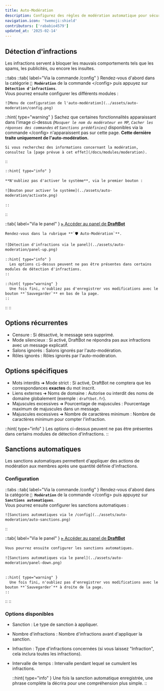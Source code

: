 ```yaml
---
title: Auto-Modération
description: Configurez des règles de modération automatique pour sécuriser votre serveur !
navigation.icon: 'twemoji:shield'
contributors: ['rababio4579']
updated_at: '2025-02-14'
---
```



## Détection d'infractions

Les infractions servent à bloquer les mauvais comportements tels que les spams, les publicités, ou encore les insultes.

::tabs
  ::tab{ label="Via la commande /config" }
    Rendez-vous d'abord dans la catégorie **`🔨 Modération`** de la commande \</config> puis appuyez sur **`Détection d'infractions`**. \
    Vous pourrez ensuite configurer les différents modules :

    ![Menu de configuration de l'auto-modération](../assets/auto-moderation/config.png)

  ::hint{ type="warning" }
    Sachez que certaines fonctionnalités apparaissant dans l'image ci-dessus *(`Masquer le nom du modérateur en MP`, `Cacher les réponses des commandes` et `Sanctions prédéfinies`)* disponibles via la commande \</config> n'apparaissent pas sur cette page. **Cette dernière traite uniquement de l'auto-modération.**

    Si vous recherchez des informations concernant la modération, consultez la [page prévue à cet effet](/docs/modules/moderation).
  ::

    ::hint{ type="info" }

    **N'oubliez pas d'activer le système**, via le premier bouton :

    ![Bouton pour activer le système](../assets/auto-moderation/activate.png)

    ::
  ::

  ::tab{ label="Via le panel" }
    [⫸ Accéder au panel de **DraftBot**](/dashboard/first/auto-moderation)

    Rendez-vous dans la rubrique **`🛡️ Auto-Modération`**.

    ![Détection d'infractions via le panel](../assets/auto-moderation/panel-up.png)

    ::hint{ type="info" }
      Les options ci-dessus peuvent ne pas être présentes dans certains modules de détection d'infractions.
    ::

    ::hint{ type="warning" }
      Une fois fini, n'oubliez pas d'enregistrer vos modifications avec le bouton **`Sauvegarder`** en bas de la page.
    ::
  ::
::

  ## Options récurrentes

  - Censure : Si désactivé, le message sera supprimé.
  - Mode silencieux : Si activé, DraftBot ne répondra pas aux infractions avec un message explicatif.
  - Salons ignorés : Salons ignorés par l'auto-modération.
  - Rôles ignorés : Rôles ignorés par l'auto-modération.

  ## Options spécifiques

  - Mots interdits ➜ Mode strict : Si activé, DraftBot ne comptera que les correspondances **exactes** du mot inscrit.
  - Liens externes ➜ Noms de domaine : Autorise ou interdit des noms de domaine globalement (exemple : `draftbot.fr`).
  - Majuscules excessives ➜ Pourcentage de majuscules : Pourcentage maximum de majuscules dans un message.
  - Majuscules excessives ➜ Nombre de caractères minimum : Nombre de caractères minimum pour compter l'infraction.

::hint{ type="info" }
  Les options ci-dessus peuvent ne pas être présentes dans certains modules de détection d'infractions.
::

## Sanctions automatiques

Les sanctions automatiques permettent d'appliquer des actions de modération aux membres après une quantité définie d'infractions.

### Configuration

::tabs
  ::tab{ label="Via la commande /config" }
    Rendez-vous d'abord dans la catégorie **`🔨 Modération`** de la commande \</config> puis appuyez sur **`Sanctions automatiques`**. \
    Vous pourrez ensuite configurer les sanctions automatiques :

    ![Sanctions automatiques via le /config](../assets/auto-moderation/auto-sanctions.png)
  ::

  ::tab{ label="Via le panel" }
    [⫸ Accéder au panel de **DraftBot**](/dashboard/first/auto-moderation)

    Vous pourrez ensuite configurer les sanctions automatiques.

    ![Sanctions automatiques via le panel](../assets/auto-moderation/panel-down.png)


    ::hint{ type="warning" }
      Une fois fini, n'oubliez pas d'enregistrer vos modifications avec le bouton **`Sauvegarder`** à droite de la page.
    ::
  ::
::

### Options disponibles

- Sanction : Le type de sanction à appliquer.
- Nombre d'infractions : Nombre d'infractions avant d'appliquer la sanction.
- Infraction : Type d'infractions concernées (si vous laissez "Infraction", cela inclura toutes les infractions).
- Intervalle de temps : Intervalle pendant lequel se cumulent les infractions.

  ::hint{ type="info" }
    Une fois la sanction automatique enregistrée, une phrase complète la décrira pour une compréhension plus simple.
  ::
